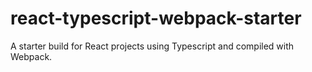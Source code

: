 # react-typescript-webpack-starter
A starter build for React projects using Typescript and compiled with Webpack.
